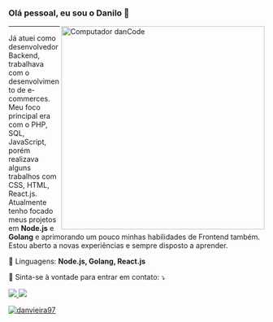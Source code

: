 ### Olá pessoal, eu sou o Danilo 🤙

<img src="https://raw.githubusercontent.com/MicaelliMedeiros/micaellimedeiros/master/image/computer-illustration.png" min-width="400px" max-width="400px" width="400px" align="right" alt="Computador danCode">

<hr size="1" color="#ff3a5e" />

<p align="left"> 
  Já atuei como desenvolvedor Backend, trabalhava com o desenvolvimento de e-commerces. Meu foco principal era com o PHP, SQL, JavaScript, porém realizava alguns trabalhos com CSS, HTML, React.js. Atualmente tenho focado meus projetos em <strong>Node.js</strong> e <strong>Golang</strong> e aprimorando um pouco minhas habilidades de Frontend também. Estou aberto a novas experiências e sempre disposto a aprender.
</p>

<p align="left">
  🦄 Linguagens: <strong>Node.js, Golang, React.js</strong>
</p>

<p align="left">
  💌 Sinta-se à vontade para entrar em contato: ⤵️
</p>

<p align="left">

<a href="mailto:daanilo.vieira97@gmail.com" alt="Gmail">
    <img src="https://img.shields.io/badge/-GMAIL-ff3a5e?style=for-the-badge&logo=gmail&logoColor=FFF"/>
  </a>
  
<a href="https://www.linkedin.com/in/danilo-vieira-1333a3256/" alt="Linkedin">
    <img src="https://img.shields.io/badge/-Linkedin-ff3a5e?style=for-the-badge&logo=Linkedin&logoColor=FFF"/>
  </a>

[![danvieira97](https://github-readme-stats.vercel.app/api/top-langs/?username=danvieira97&hide=html&layout=compact&theme=dracula)](https://github.com/anuraghazra/github-readme-stats)
</p>  
